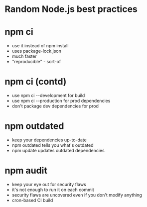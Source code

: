 # Random Node.js best practices

# npm ci

* use it instead of npm install
* uses package-lock.json
* much faster
* "reproducible" - sort-of

# npm ci (contd)

* use npm ci --development for build
* use npm ci --production for prod dependencies
* don't package dev dependencies for prod

# npm outdated

* keep your dependencies up-to-date
* npm outdated tells you what's outdated
* npm update updates outdated dependencies

# npm audit

* keep your eye out for security flaws
* it's not enough to run it on each commit
* security flaws are uncovered even if you don't modify anything
* cron-based CI build

